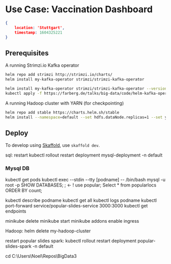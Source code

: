 # Use Case: Vaccination Dashboard

```json
{ 
	location: 'Stuttgart', 
	timestamp: 1604325221 
}
```

## Prerequisites

A running Strimzi.io Kafka operator

```bash
helm repo add strimzi http://strimzi.io/charts/
helm install my-kafka-operator strimzi/strimzi-kafka-operator

helm install my-kafka-operator strimzi/strimzi-kafka-operator --version v0.22.0
kubectl apply -f https://farberg.de/talks/big-data/code/helm-kafka-operator/kafka-cluster-def.yaml
```

A running Hadoop cluster with YARN (for checkpointing)

```bash
helm repo add stable https://charts.helm.sh/stable
helm install --namespace=default --set hdfs.dataNode.replicas=1 --set yarn.nodeManager.replicas=1 --set hdfs.webhdfs.enabled=true my-hadoop-cluster stable/hadoop
```

## Deploy

To develop using [Skaffold](https://skaffold.dev/), use `skaffold dev`. 


sql:
restart
kubectl rollout restart deployment mysql-deployment -n default
### Mysql DB
kubectl get pods
kubectl exec --stdin --tty [podname] -- /bin/bash 
mysql -u root -p
SHOW DATABASES;  			; <- !
use popular;
Select * from popularlocs ORDER BY count;


kubectl describe podname 
kubectl get all
kubectl logs podname
kubectl port-forward service/popular-slides-service 3000:3000
kubectl get endpoints

minikube delete
minikube start
minikube addons enable ingress


Hadoop:
 helm delete my-hadoop-cluster


restart popular slides spark:
kubectl rollout restart deployment popular-slides-spark -n default


cd C:\Users\Noel\Repos\BigData3
